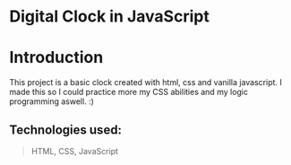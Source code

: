 # Digital Clock in JavaScript

# Introduction

This project is a basic clock created with html, css and vanilla javascript. I made this so I could practice more my CSS abilities and my logic programming aswell. :)

## Technologies used:
 
 > HTML, CSS, JavaScript

